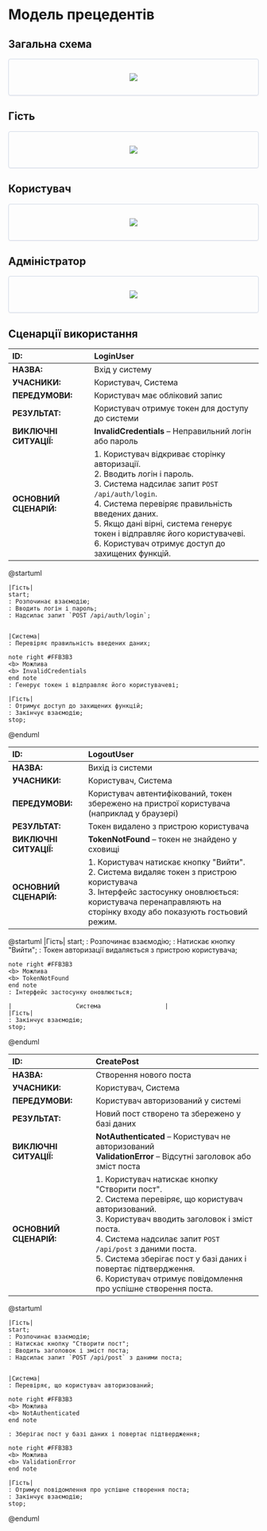 
# Модель прецедентів

## Загальна схема

<center style="
   border-radius:4px;
   border: 1px solid #cfd7e6;
   box-shadow: 0 1px 3px 0 rgba(89,105,129,.05), 0 1px 1px 0 rgba(0,0,0,.025);
   padding: 1em;"
>

![](http://www.plantuml.com/plantuml/png/ZPFF3j904CRlVOeDT-8Ba0PFXaGJOw8dBmkiJMExDRjjl7ZWZwW74mmI3bpq4GYMG0JgAyo-aTFTkkcoQBpEpFxc-xvE-pAd8Y_I992lO_w62feIEiepGJhmLMtKLCtKvmwXaZmgcCnjRmkLci19z-UmXvtwgAUUIoRiq1SeuQ8sS6r04noRrG_rwCDn6lDOveBYT10KaesePAJJ6uOrvHcBJ3FEUE_1C7p9uJiSrDgIFY1rIU2dhmHsUe4XC57J7FpJJEOlOlOsvb53_eRa2HpW1vpL4ae2lw3In0tiDQlrn9NwE8i6V_Ijr08Vb4JDYPeQISYygBb6w4bFnu2ZGWpCkYImWYEwMCC5AYYDoQDL13kid_vb-uRg1Uiu9vvr_Rq-8NbnTubDf8LoJOdiLPom__U56ohr7hddEYpDzXZ38F2IUq8vZLZAUDx4lwsT69rmHHFBcz0qsdtfXNCB9JxrBzdR3Iu6XTS5qYswxqBp4mNEvJSTVQI1xjULqBdULjszHCiEYRclfY2mu1s2QINOQdyxIxYRkYjLSzq4dGcBTnBeCpukqkGt)

</center>

## Гість

<center style="
   border-radius:4px;
   border: 1px solid #cfd7e6;
   box-shadow: 0 1px 3px 0 rgba(89,105,129,.05), 0 1px 1px 0 rgba(0,0,0,.025);
   padding: 1em;"
>

![](http://www.plantuml.com/plantuml/png/PP71IWCn48RlUOgXzzQxbAKthwBeoKkwZYNOPaicYnvh1Rq8FIYzwYEKQa4ghgymUIDdiujaCQVCF_c__CcCo6ldozbKqRMnS-tq37Jk2mSzVWxhS1UMuQa7ck2eHFAWL4cOQqBe3SVP6Q4xmOaXxxGtXHqUZBCBos-y2o_Hkk1DU13C2dZFbPIVKRxdhJGUUHF93G5TJUlWZmlovmPlZ9sqv5SXBtZ7x_mLLlm1_CDL9Avv6rc9fODgjTCvvkRAvFMn1Wd_cPAKltbVYs4fkqfQrTzLRUYKf5HQmM0woD8WXtZhqLwIQhwmN_QppfjJFSqlQoG-6Sul)

</center>

## Користувач

<center style="
   border-radius:4px;
   border: 1px solid #cfd7e6;
   box-shadow: 0 1px 3px 0 rgba(89,105,129,.05), 0 1px 1px 0 rgba(0,0,0,.025);
   padding: 1em;"
>

![](http://www.plantuml.com/plantuml/png/bPJFRjD04CRlVefLxZLt54MLW4Cbf28XE75nacsrmhMhtRNAaJGWE549eHou06yGvOyQDObvXPatOdOTQ-srBT9ZPcU-xpUQBpvLEf8wkue3zLuarv6ChbWqqgbaFVW9ENw43Kxm5gUmW3b-wR58iJUAInO4GQRuA5ASzVh3mSlqyYpfFnaEtYNm7J_Z35OCfmmdnJoiOOTJEsqx_TdpJ9V3i2d7Pt3V8K3jGU4Ool1GUCe_Q9wCLPthLQhqMQAvfAL4UY1av79Fw_o07UImmXdUCVA2lv1RhpdLDmmUcll3t29ugZN7Pv97cfkEqkmFIIwirXhsi2SpvsJbt4ZWyuPPw9xTZbN35sEXps-IgkDlSbhH6ik2ktHTm9QMcD3F79QG-nXEg9t3lRU3FESnrzn3eNjQb2siZyIeoJH1uh3UuUvUWp4XVIluZKWkIvHViBOtMC8Mxug0xV6hoLlhhUbvOO4gKZKBKtjzpKVYGenCJvUF4QTb7qmHRztQtVdobOCA0kk7ux3HqP5-cLw8c1__1o2U73_Xp9vhPraQ6iFMz1LTZmwWCyHlrgwk5pJTpL_Uw_fF6XsQ7yZZiNorLh3CHRE1Pa_8JkJ9W1MVm4CXCmKlv8Udc9ugXtS3RJSv9HVwZFy3)

</center>

## Адміністратор

<center style="
   border-radius:4px;
   border: 1px solid #cfd7e6;
   box-shadow: 0 1px 3px 0 rgba(89,105,129,.05), 0 1px 1px 0 rgba(0,0,0,.025);
   padding: 1em;"
>

![](http://www.plantuml.com/plantuml/png/bPAnJW9148RxUueDFTWRGY3QcjZOsIomCKHkCRjBeXrYOME2iQ2mymrEX8GWdA_mpnkvUtgvcyl5n7h_-_xvvgPhdJHk6eyZUptIDzB8MCY1cnZHm3FMsDCI1rhIFSrfXeJcI6dM4DAAtZ0UwP5rHlfq54sj6aYhHAFTxvnFh3kJMbwfM6dNFkftBZLUiQ4PFM2510VFN0Xy8GrW9DXZcq7vbmnwgiRAgPw-yvcS-O8jraZmYKtEVFSLQtfgqW8xfFX0Mkh9EXWeuesYtPgsUE9OtJgbXvOhNbXbgegYpd4N5ePjwFzveCUIByUmXXEZf5CXy2lxvWrMWLR87f1YbLlMDcKj1IhYXS6sz9ghrkyz9FwrzpycOj2QeNYW-0Niw4JJD3lLawaanZvHMNBNe_p1VmC0)

</center>


## Сценарції використання


| **ID:**                | **LoginUser** |
|:-----------------------|:-------------|
| **НАЗВА:**             | Вхід у систему |
| **УЧАСНИКИ:**          | Користувач, Система |
| **ПЕРЕДУМОВИ:**        | Користувач має обліковий запис |
| **РЕЗУЛЬТАТ:**         | Користувач отримує токен для доступу до системи |
| **ВИКЛЮЧНІ СИТУАЦІЇ:** | **InvalidCredentials** – Неправильний логін або пароль |
| **ОСНОВНИЙ СЦЕНАРІЙ:** | 1. Користувач відкриває сторінку авторизації.  <br> 2. Вводить логін і пароль.  <br> 3. Система надсилає запит `POST /api/auth/login`.  <br> 4. Система перевіряє правильність введених даних.  <br> 5. Якщо дані вірні, система генерує токен і відправляє його користувачеві.  <br> 6. Користувач отримує доступ до захищених функцій. |

@startuml

    |Гість|
    start;
    : Розпочинає взаємодію;
    : Вводить логін і пароль;
    : Надсилає запит `POST /api/auth/login`;


    |Система|
    : Перевіряє правильність введених даних;

    note right #FFB3B3
    <b> Можлива
    <b> InvalidCredentials
    end note
    : Генерує токен і відправляє його користувачеві;

    |Гість|
    : Отримує доступ до захищених функцій;
    : Закінчує взаємодію;
    stop;

@enduml

| **ID:**                | **LogoutUser** |
|:-----------------------|:------------------------|
| **НАЗВА:**             | Вихід із системи |
| **УЧАСНИКИ:**          | Користувач, Система |
| **ПЕРЕДУМОВИ:**        | Користувач автентифікований, токен збережено на пристрої користувача (наприклад у браузері) |
| **РЕЗУЛЬТАТ:**         | Токен видалено з пристрою користувача |
| **ВИКЛЮЧНІ СИТУАЦІЇ:** | **TokenNotFound** – токен не знайдено у сховищі |
| **ОСНОВНИЙ СЦЕНАРІЙ:** | 1. Користувач натискає кнопку "Вийти".  <br> 2. Система видаляє токен з пристрою користувача <br> 3. Інтерфейс застосунку оновлюється: користувача перенаправляють на сторінку входу або показують гостьовий режим. |

@startuml
    |Гість|
    start;
    : Розпочинає взаємодію;
    : Натискає кнопку "Вийти";
    : Токен авторизації видаляється з пристрою користувача;

    note right #FFB3B3
    <b> Можлива
    <b> TokenNotFound
    end note
    : Інтерфейс застосунку оновлюється;

    |                  Система                  |
    |Гість|
    : Закінчує взаємодію;
    stop;

@enduml


| **ID:**                | **CreatePost** |
|:-----------------------|:-------------|
| **НАЗВА:**             | Створення нового поста |
| **УЧАСНИКИ:**          | Користувач, Система |
| **ПЕРЕДУМОВИ:**        | Користувач авторизований у системі |
| **РЕЗУЛЬТАТ:**         | Новий пост створено та збережено у базі даних |
| **ВИКЛЮЧНІ СИТУАЦІЇ:** | **NotAuthenticated** – Користувач не авторизований  <br> **ValidationError** – Відсутні заголовок або зміст поста |
| **ОСНОВНИЙ СЦЕНАРІЙ:** | 1. Користувач натискає кнопку "Створити пост".  <br> 2. Система перевіряє, що користувач авторизований.  <br> 3. Користувач вводить заголовок і зміст поста.  <br> 4. Система надсилає запит `POST /api/post` з даними поста.  <br> 5. Система зберігає пост у базі даних і повертає підтвердження.  <br> 6. Користувач отримує повідомлення про успішне створення поста. |

@startuml

    |Гість|
    start;
    : Розпочинає взаємодію;
    : Натискає кнопку "Створити пост";
    : Вводить заголовок і зміст поста;
    : Надсилає запит `POST /api/post` з даними поста;


    |Система|
    : Перевіряє, що користувач авторизований;

    note right #FFB3B3
    <b> Можлива
    <b> NotAuthenticated
    end note

    : Зберігає пост у базі даних і повертає підтвердження;

    note right #FFB3B3
    <b> Можлива
    <b> ValidationError
    end note

    |Гість|
    : Отримує повідомлення про успішне створення поста;
    : Закінчує взаємодію;
    stop;

@enduml